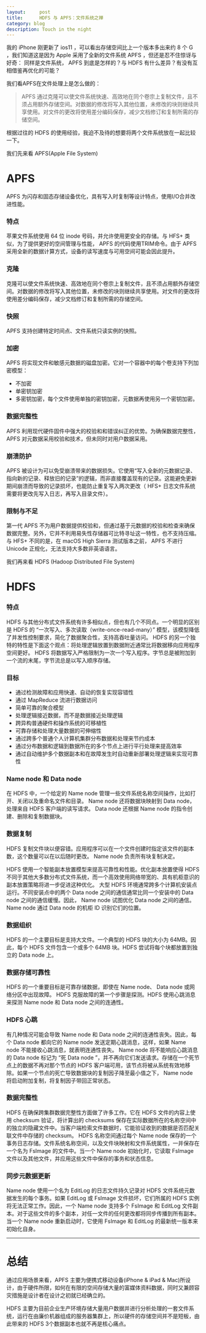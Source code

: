 ```yaml
---
layout:     post
title:      HDFS 与 APFS：文件系统之禅
category: blog
description: Touch in the night
---
```

我的 iPhone 刚更新了 ios11 ，可以看出存储空间比上一个版本多出来约 8 个 G ，我们知道这是因为 Apple 采用了全新的文件系统 APFS ，但还是忍不住惊讶与好奇： 同样是文件系统， APFS 到底是怎样的？与 HDFS 有什么差异？有没有互相借鉴再优化的可能？

我们看APFS在文件处理上是怎么做的：

>APFS 通过克隆可以使文件系统快速、高效地在同个卷宗上复制文件，且不须占用额外存储空间。对数据的修改将写入其他位置，未修改的块则继续共享使用。对文件的更改将使用差分编码保存，减少文档修订和复制所需的存储空间。

根据过往的 HDFS 的使用经验，我迫不及待的想要将两个文件系统放在一起比较一下。

我们先来看 APFS(Apple File System)

# APFS

APFS 为闪存和固态存储设备优化，具有写入时复制等设计特点，使用I/O合并改进性能。

### 特点

苹果文件系统使用 64 位 inode 号码，并允许使用更安全的存储。与 HFS+ 类似，为了提供更好的空间管理与性能， APFS 的代码使用TRIM命令。由于 APFS 采用全新的数据计算方式，设备的读写速度与可用空间可能会因此提升。

### 克隆

克隆可以使文件系统快速、高效地在同个卷宗上复制文件，且不须占用额外存储空间。对数据的修改将写入其他位置，未修改的块则继续共享使用。对文件的更改将使用差分编码保存，减少文档修订和复制所需的存储空间。

### 快照

APFS 支持创建特定时间点、文件系统只读实例的快照。

### 加密

APFS 将实现文件和敏感元数据的磁盘加密。它对一个容器中的每个卷支持下列加密模型：
- 不加密
- 单密钥加密
- 多密钥加密，每个文件使用单独的密钥加密，元数据再使用另一个密钥加密。

### 数据完整性

APFS 利用现代硬件固件中强大的校验和和错误纠正的优势。为确保数据完整性， APFS  对元数据采用校验和技术，但未同时对用户数据采用。

### 崩溃防护

APFS 被设计为可以免受崩溃带来的数据损失。它使用“写入全新的元数据记录、指向新的记录、释放旧的记录”的逻辑，而非直接覆盖现有的记录。这能避免更新期间崩溃而导致的记录损坏，也能防止重复写入两次更改（ HFS+ 日志文件系统需要将更改先写入日志，再写入目录文件）。

### 限制与不足

第一代 APFS 不为用户数据提供校验和，但通过基于元数据的校验和检查来确保数据完整。另外，它并不利用易失性存储器可比特寻址这一特性，也不支持压缩。
与 HFS+ 不同的是，在 macOS High Sierra 测试版本之前， APFS 不进行 Unicode 正规化，无法支持大多数非英语语言。

我们再来看 HDFS (Hadoop Distributed File System)

# HDFS

### 特点

HDFS 与其他分布式文件系统有许多相似点，但也有几个不同点。一个明显的区别是 HDFS 的 “一次写入、多次读取（write-once-read-many）” 模型，该模型降低了并发性控制要求，简化了数据聚合性，支持高吞吐量访问。
HDFS 的另一个独特的特性是下面这个观点：将处理逻辑放置到数据附近通常比将数据移向应用程序空间更好。
HDFS 将数据写入严格限制为一次一个写入程序。字节总是被附加到一个流的末尾，字节流总是以写入顺序存储。

### 目标

- 通过检测故障和应用快速、自动的恢复实现容错性
- 通过 MapReduce 流进行数据访问
- 简单可靠的聚合模型
- 处理逻辑接近数据，而不是数据接近处理逻辑
- 跨异构普通硬件和操作系统的可移植性
- 可靠存储和处理大量数据的可伸缩性
- 通过跨多个普通个人计算机集群分布数据和处理来节约成本
- 通过分布数据和逻辑到数据所在的多个节点上进行平行处理来提高效率
- 通过自动维护多个数据副本和在故障发生时自动重新部署处理逻辑来实现可靠性

### Name node 和 Data node

在 HDFS 中，一个给定的 Name node 管理一些文件系统名称空间操作，比如打开、关闭以及重命名文件和目录。 Name node 还将数据块映射到 Data node，处理来自 HDFS 客户端的读写请求。 Data node 还根据 Name node 的指令创建、删除和复制数据块。

### 数据复制

HDFS 复制文件块以便容错。应用程序可以在一个文件创建时指定该文件的副本数，这个数量可以在以后随时更改。 Name node 负责所有块复制决定。

HDFS 使用一个智能副本放置模型来提高可靠性和性能。优化副本放置使得 HDFS 不同于其他大多数分布式文件系统，而一个高效使用网络带宽的、具有机柜意识的副本放置策略将进一步促进这种优化。
大型 HDFS 环境通常跨多个计算机安装点运行。不同安装点中的两个 Data node 之间的通信通常比同一个安装中的 Data node 之间的通信缓慢。因此， Name node 试图优化 Data node 之间的通信。 Name node 通过 Data node 的机柜 ID 识别它们的位置。

### 数据组织

HDFS 的一个主要目标是支持大文件。一个典型的 HDFS 块的大小为 64MB。因此，每个 HDFS 文件包含一个或多个 64MB 块。HDFS 尝试将每个块都放置到独立的 Data node 上。

### 数据存储可靠性

HDFS 的一个重要目标是可靠存储数据，即使在 Name node、 Data node 或网络分区中出现故障。
HDFS 克服故障的第一个步骤是探测。HDFS 使用心跳消息来探测 Name node 和 Data node 之间的连通性。

### HDFS 心跳

有几种情况可能会导致 Name node 和 Data node 之间的连通性丧失。因此，每个 Data node 都向它的 Name node 发送定期心跳消息，这样，如果 Name node 不能接收心跳消息，就表明连通性丧失。 Name node 将不能响应心跳消息的 Data node 标记为 “死 Data node ”，并不再向它们发送请求。存储在一个死节点上的数据不再对那个节点的 HDFS 客户端可用，该节点将被从系统有效地移除。如果一个节点的死亡导致数据块的复制因子降至最小值之下， Name node 将启动附加复制，将复制因子带回正常状态。

### 数据完整性

HDFS 在确保跨集群数据完整性方面做了许多工作。它在 HDFS 文件的内容上使用 checksum 验证，将计算出的 checksums 保存在实际数据所在的名称空间中的独立的隐藏文件中。当客户端检索文件数据时，它能验证收到的数据是否匹配关联文件中存储的 checksum。
HDFS 名称空间通过每个 Name node 保存的一个事务日志存储。文件系统名称空间，以及文件块映射和文件系统属性，一并保存在一个名为 FsImage 的文件中。当一个 Name node 初始化时，它读取 FsImage 文件以及其他文件，并应用这些文件中保存的事务和状态信息。

### 同步元数据更新

Name node 使用一个名为 EditLog 的日志文件持久记录对 HDFS 文件系统元数据发生的每个事务。如果 EditLog 或 FsImage 文件损坏，它们所属的 HDFS 实例将无法正常工作。因此，一个 Name node 支持多个 FsImage 和 EditLog 文件副本。对于这些文件的多个副本，对任一文件的任何更改都将同步传播到所有副本。当一个 Name node 重新启动时，它使用 FsImage 和 EditLog 的最新统一版本来初始化自身。

***

# 总结

通过应用场景来看，APFS 主要为便携式移动设备(iPhone & iPad & Mac)所设计，由于硬件所限，如何在有限的空间存储大量的富媒体资料数据，同时又兼顾容灾措施是设计者在设计之初就已经确立的。

HDFS 主要为目前企业生产环境存储大量用户数据并进行分析处理的一套文件系统，运行在由廉价机器组成的服务器集群上，所以硬件的存储空间并不是短板，由此带来的 HDFS 3个数据副本也就不再是核心痛点。



